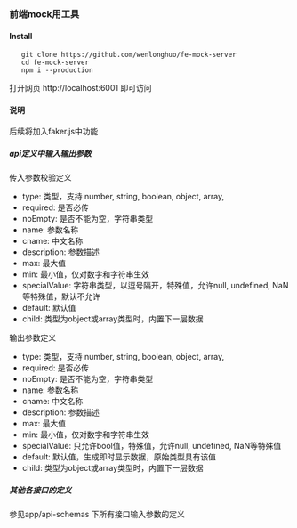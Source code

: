 ### 前端mock用工具

#### Install
~~~ 
   git clone https://github.com/wenlonghuo/fe-mock-server
   cd fe-mock-server
   npm i --production
~~~
打开网页 http://localhost:6001 即可访问
#### 说明
后续将加入faker.js中功能

##### api定义中输入输出参数
传入参数校验定义   

- type: 类型，支持 number, string, boolean, object, array,  
- required: 是否必传
- noEmpty: 是否不能为空，字符串类型
- name: 参数名称
- cname: 中文名称
- description: 参数描述
- max: 最大值
- min: 最小值，仅对数字和字符串生效
- specialValue: 字符串类型，以逗号隔开，特殊值，允许null, undefined, NaN等特殊值，默认不允许
- default: 默认值
- child: 类型为object或array类型时，内置下一层数据  

输出参数定义
- type: 类型，支持 number, string, boolean, object, array,
- required: 是否必传
- noEmpty: 是否不能为空，字符串类型
- name: 参数名称
- cname: 中文名称
- description: 参数描述
- max: 最大值
- min: 最小值，仅对数字和字符串生效
- specialValue: 只允许bool值，特殊值，允许null, undefined, NaN等特殊值
- default: 默认值，生成即时显示数据，原始类型具有该值
- child: 类型为object或array类型时，内置下一层数据 
 
 ##### 其他各接口的定义
 参见app/api-schemas 下所有接口输入参数的定义